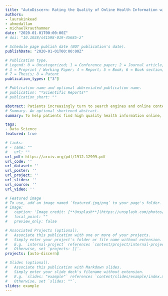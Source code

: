 ```yaml
---
title: "AutoDiscern: Rating the Quality of Online Health Information with Hierarchical Encoder Attention-based Neural Networks"
authors:
- laurakinkead
- ahmedallam
- michaelkrauthammer
date: "2020-01-01T00:00:00Z"
# doi: "10.1038/s41598-019-45685-z"

# Schedule page publish date (NOT publication's date).
publishDate: "2020-01-01T00:00:00Z"

# Publication type.
# Legend: 0 = Uncategorized; 1 = Conference paper; 2 = Journal article;
# 3 = Preprint / Working Paper; 4 = Report; 5 = Book; 6 = Book section;
# 7 = Thesis; 8 = Patent
publication_types: ["3"]

# Publication name and optional abbreviated publication name.
# publication: "*Scientific Reports*"
# publication_short: ""

abstract: Patients increasingly turn to search engines and online content before, or in place of, talking with a health professional. Low quality health information, which is common on the internet, presents risks to the patient in the form of misinformation and a possibly poorer relationship to their physician. To address this, the DISCERN criteria (developed at University of Oxford) are used to evaluate the quality of online health information. However, patients are unlikely to take the time to apply these criteria to the health websites they visit. We built an automated implementation of the DISCERN instrument (Brief version) using machine learning models. We compared the use of a traditional model (Random Forest) with a hierarchical encoder attention-based neural network (HEA) model using two language embeddings based on BERT and BioBERT. The HEA BERT and BioBERT models achieved F1-macro scores averaging 0.75 and 0.74, respectively, on all criteria outperforming the Random Forest model (F1-macro = 0.69). Similarly, HEA BERT and BioBERT scored on average 0.8 and 0.81 (F1-micro) vs. 0.76 for the Random Forest model. Overall, the neural network based models achieved 81% and 86% average accuracy at 100% and 80% coverage, respectively, compared to 94% manual rating accuracy. The attention mechanism implemented in the HEA architectures provided 'model explainability' by identifying reasonable supporting sentences for the documents fulfilling the Brief DISCERN criteria. Our research suggests that it is feasible to automate online health information quality assessment, which is an important step towards empowering patients to become informed partners in the healthcare process.
# Summary. An optional shortened abstract.
summary: To help patients find high quality health information online, we developed a Deep Learning system that evaluates the quality of online health articles. The system implements the DISCERN criteria, which checks for references, balanced writing, and more.

tags:
- Data Science
featured: true

# links:
# - name: ""
#   url: ""
url_pdf: https://arxiv.org/pdf/1912.12999.pdf
url_code: ''
url_dataset: ''
url_poster: ''
url_project: ''
url_slides: ''
url_source: ''
url_video: ''

# Featured image
# To use, add an image named `featured.jpg/png` to your page's folder.
# image:
#   caption: 'Image credit: [**Unsplash**](https://unsplash.com/photos/jdD8gXaTZsc)'
#   focal_point: ""
#   preview_only: false

# Associated Projects (optional).
#   Associate this publication with one or more of your projects.
#   Simply enter your project's folder or file name without extension.
#   E.g. `internal-project` references `content/project/internal-project/index.md`.
#   Otherwise, set `projects: []`.
projects: [auto-discern]

# Slides (optional).
#   Associate this publication with Markdown slides.
#   Simply enter your slide deck's filename without extension.
#   E.g. `slides: "example"` references `content/slides/example/index.md`.
#   Otherwise, set `slides: ""`.
slides: example
---
```


